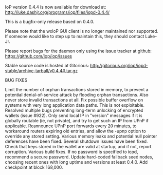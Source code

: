 IoP version 0.4.4 is now available for download at:
http://luke.dashjr.org/programs/iop/files/iopd-0.4.4/

This is a bugfix-only release based on 0.4.0.

Please note that the wxIoP GUI client is no longer maintained nor supported. If someone would like to step up to maintain this, they should contact Luke-Jr.

Please report bugs for the daemon only using the issue tracker at github:
https://github.com/iop/iop/issues

Stable source code is hosted at Gitorious:
http://gitorious.org/iop/iopd-stable/archive-tarball/v0.4.4#.tar.gz

BUG FIXES

Limit the number of orphan transactions stored in memory, to prevent a potential denial-of-service attack by flooding orphan transactions. Also never store invalid transactions at all.
Fix possible buffer overflow on systems with very long application data paths. This is not exploitable.
Resolved multiple bugs preventing long-term unlocking of encrypted wallets (issue #922).
Only send local IP in "version" messages if it is globally routable (ie, not private), and try to get such an IP from UPnP if applicable.
Reannounce UPnP port forwards every 20 minutes, to workaround routers expiring old entries, and allow the -upnp option to override any stored setting.
Various memory leaks and potential null pointer deferences have been
fixed.
Several shutdown issues have been fixed.
Check that keys stored in the wallet are valid at startup, and if not,
report corruption.
Various build fixes.
If no password is specified to iopd, recommend a secure password.
Update hard-coded fallback seed nodes, choosing recent ones with long uptime and versions at least 0.4.0.
Add checkpoint at block 168,000.

